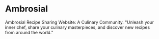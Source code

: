 # Ambrosial
Ambrosial Recipe Sharing Website: A Culinary Community. "Unleash your inner chef, share your culinary masterpieces, and discover new recipes from around the world."
